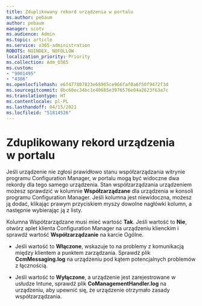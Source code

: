 ```yaml
---
title: Zduplikowany rekord urządzenia w portalu
ms.author: pebaum
author: pebaum
manager: scotv
ms.audience: Admin
ms.topic: article
ms.service: o365-administration
ROBOTS: NOINDEX, NOFOLLOW
localization_priority: Priority
ms.collection: Adm_O365
ms.custom:
- "9001495"
- "4386"
ms.openlocfilehash: e6f477807823e68965ce966faf0a6f50f9472f3d
ms.sourcegitcommit: 8bc60ec34bc1e40685e3976576e04a2623f63a7c
ms.translationtype: HT
ms.contentlocale: pl-PL
ms.lasthandoff: 04/15/2021
ms.locfileid: "51814526"
---
```

# <a name="duplicate-device-record-in-the-portal"></a>Zduplikowany rekord urządzenia w portalu

Jeśli urządzenie nie zgłosi prawidłowo stanu współzarządzania witrynie programu Configuration Manager, w portalu mogą być widoczne dwa rekordy dla tego samego urządzenia. Stan współzarządzania urządzeniem możesz sprawdzić w kolumnie **Współzarządzane** dla urządzenia w konsoli programu Configuration Manager. Jeśli kolumna jest niewidoczna, możesz ją dodać, klikając prawym przyciskiem myszy dowolne nagłówki kolumn, a następnie wybierając ją z listy.

Kolumna Współzarządzane musi mieć wartość **Tak**. Jeśli wartość to **Nie**, otwórz aplet klienta Configuration Manager na urządzeniu klienckim i sprawdź wartość **Współzarządzanie** na karcie Ogólne.

- Jeśli wartość to **Włączone**, wskazuje to na problemy z komunikacją między klientem a punktem zarządzania. Sprawdź plik **CcmMessaging.log** na urządzeniu pod kątem potencjalnych problemów z łącznością.

- Jeśli wartość to **Wyłączone**, a urządzenie jest zarejestrowane w usłudze Intune, sprawdź plik **CoManagementHandler.log** na urządzeniu, aby upewnić się, że urządzenie otrzymało zasady współzarządzania.
